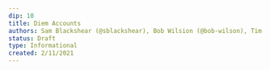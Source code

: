 ```yaml
---
dip: 10
title: Diem Accounts
authors: Sam Blackshear (@sblackshear), Bob Wilsion (@bob-wilson), Tim Zakian (@tzakian)
status: Draft
type: Informational
created: 2/11/2021
---
```

